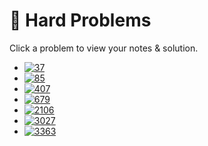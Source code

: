 # 🔴 Hard Problems

Click a problem to view your notes & solution.

- [![37](https://img.shields.io/badge/37-Sudoku_Solver-red)](/problems/37.md)
- [![85](https://img.shields.io/badge/85-Maximal_Rectangle-red)](/problems/85.md)
- [![407](https://img.shields.io/badge/407-Trapping_Rain_Water_II-red)](/problems/407.md)
- [![679](https://img.shields.io/badge/679-24_Game-red)](/problems/679.md)
- [![2106](https://img.shields.io/badge/2106-Maximum_Fruits_Harvested_After_at_Most_K_Steps-red)](/problems/2106.md)
- [![3027](https://img.shields.io/badge/3027-Find_the_Number_of_Ways_to_Place_People_II-red)](/problems/3027.md)
- [![3363](https://img.shields.io/badge/3363-Find_the_Maximum_Number_of_Fruits_Collected-red)](/problems/3363.md)
